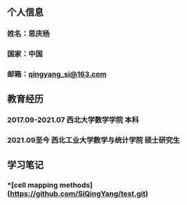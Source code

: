 ## 个人信息
### 姓名：思庆杨
### 国家：中国
### 邮箱：qingyang_si@163.com
## 教育经历
### 2017.09-2021.07 西北大学数学学院  本科
### 2021.09至今     西北工业大学数学与统计学院  硕士研究生
## 学习笔记
###  *[cell mapping methods] (https://github.com/SiQingYang/test.git)
